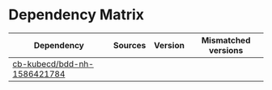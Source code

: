 # Dependency Matrix

Dependency | Sources | Version | Mismatched versions
---------- | ------- | ------- | -------------------
[cb-kubecd/bdd-nh-1586421784](https://github.com/cb-kubecd/bdd-nh-1586421784.git) |  | []() | 
